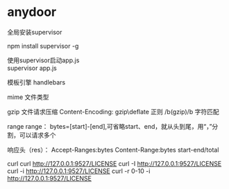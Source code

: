 # anydoor

全局安装supervisor

npm install supervisor -g  

使用supervisor启动app.js   
supervisor app.js

模板引擎 
handlebars

mime 文件类型

gzip 文件请求压缩
Content-Encoding: gzip\deflate
正则  /b(gzip)/b 字符匹配

range
range： bytes=[start]-[end],可省略start、end，就从头到尾，用“，”分割，可以请求多个

响应头（res）：
Accept-Ranges:bytes
Content-Range:bytes start-end/total

curl
curl http://127.0.0.1:9527/LICENSE
curl -I http://127.0.0.1:9527/LICENSE
curl -i http://127.0.0.1:9527/LICENSE
curl -r 0-10 -i http://127.0.0.1:9527/LICENSE